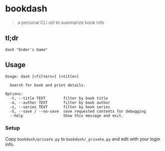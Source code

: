 bookdash
========

> a personal CLI util to summarize book info

tl;dr
-----

```
dash "Ender's Game"
```

Usage
-----

```
Usage: dash [<filters>] [<title>]

  Search for book and print details.

Options:
  -t, --title TEXT        filter by book title
  -a, --author TEXT       filter by book author
  -s, --series TEXT       filter by book series
  -S, --save / --no-save  save requested contents for debugging
  --help                  Show this message and exit.
```

### Setup

Copy `bookdash/private.py` to `bookdash/_private.py` and edit with your login info.
